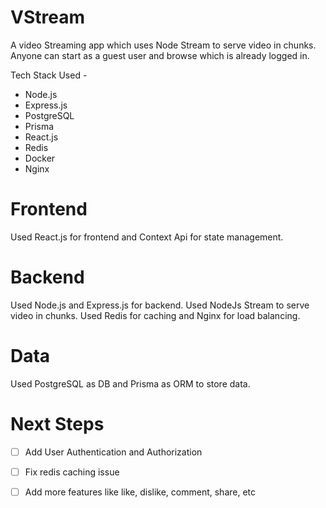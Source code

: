 # VStream
A video Streaming app which uses Node Stream to serve video in chunks.
Anyone can start as a guest user and browse which is already logged in.


Tech Stack Used -

- Node.js
- Express.js
- PostgreSQL
- Prisma
- React.js
- Redis
- Docker
- Nginx


# Frontend
Used React.js for frontend and Context Api for state management.

# Backend
Used Node.js and Express.js for backend. 
Used NodeJs Stream to serve video in chunks.
Used Redis for caching and Nginx for load balancing.

# Data
Used PostgreSQL as DB and Prisma as ORM to store data.


# Next Steps

- [ ] Add User Authentication and Authorization
- [ ] Fix redis caching issue
- [ ] Add more features like like, dislike, comment, share, etc


